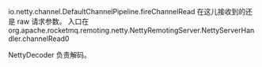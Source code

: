 io.netty.channel.DefaultChannelPipeline.fireChannelRead 在这儿接收到的还是 raw 请求参数。
入口在 org.apache.rocketmq.remoting.netty.NettyRemotingServer.NettyServerHandler.channelRead0

NettyDecoder 负责解码。